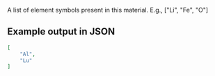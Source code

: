 A list of element symbols present in this material. E.g., ["Li", "Fe", "O"]





## Example output in JSON

```json
[
    "Al", 
    "Lu"
]
```

